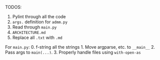 TODOS:

1. Pylint through all the code
2. `args.` definition for `admm.py`
3. Read through `main.py`
4. `ARCHITECTURE.md`
5. Replace all `.txt` with `.md`

For `main.py`:
    0. f-string all the strings
    1. Move argparse, etc. to `__main__`
    2. Pass args to `main(...)`.
    3. Properly handle files using `with-open-as`

